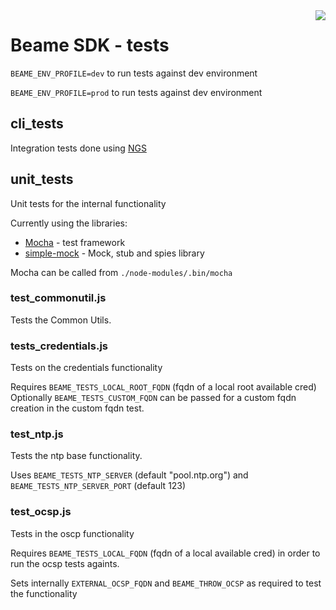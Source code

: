 <img align="right" src="../img/beame.png">

# Beame SDK - tests

`BEAME_ENV_PROFILE=dev` to run tests against dev environment

`BEAME_ENV_PROFILE=prod` to run tests against dev environment

## cli_tests
Integration tests done using [NGS](https://github.com/ngs-lang/ngs)

## unit_tests
Unit tests for the internal functionality

Currently using the libraries:
-   [Mocha](https://mochajs.org/) - test framework
-   [simple-mock](https://github.com/jupiter/simple-mock) - Mock, stub and spies library

Mocha can be called from `./node-modules/.bin/mocha`

### test_commonutil.js
Tests the Common Utils.

### tests_credentials.js
Tests on the credentials functionality

Requires `BEAME_TESTS_LOCAL_ROOT_FQDN` (fqdn of a local root available cred)
Optionally `BEAME_TESTS_CUSTOM_FQDN` can be passed for a custom fqdn creation in the custom fqdn test.

### test_ntp.js
Tests the ntp base functionality.

Uses `BEAME_TESTS_NTP_SERVER` (default "pool.ntp.org") and `BEAME_TESTS_NTP_SERVER_PORT` (default 123)

### test_ocsp.js
Tests in the oscp functionality

Requires `BEAME_TESTS_LOCAL_FQDN` (fqdn of a local available cred) in order to run the ocsp tests againts.

Sets internally `EXTERNAL_OCSP_FQDN` and `BEAME_THROW_OCSP` as required to test the functionality
